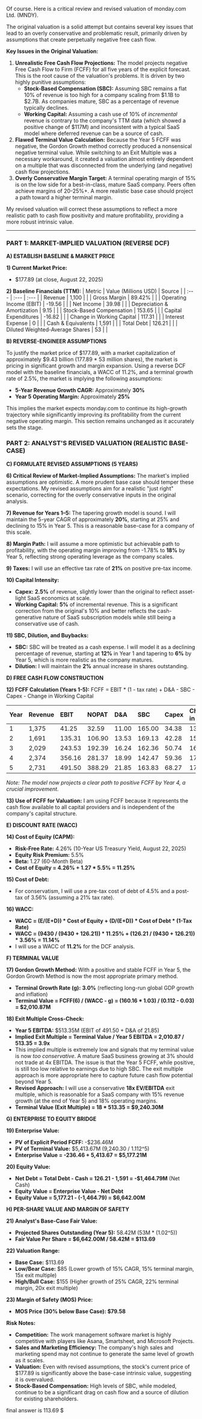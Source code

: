 Of course. Here is a critical review and revised valuation of monday.com Ltd. (MNDY).

The original valuation is a solid attempt but contains several key issues that lead to an overly conservative and problematic result, primarily driven by assumptions that create perpetually negative free cash flow.

**Key Issues in the Original Valuation:**

1.  **Unrealistic Free Cash Flow Projections:** The model projects negative Free Cash Flow to Firm (FCFF) for all five years of the explicit forecast. This is the root cause of the valuation's problems. It is driven by two highly punitive assumptions:
    *   **Stock-Based Compensation (SBC):** Assuming SBC remains a flat 10% of revenue is too high for a company scaling from $1.1B to $2.7B. As companies mature, SBC as a percentage of revenue typically declines.
    *   **Working Capital:** Assuming a cash use of 10% of *incremental* revenue is contrary to the company's TTM data (which showed a positive change of $117M) and inconsistent with a typical SaaS model where deferred revenue can be a source of cash.
2.  **Flawed Terminal Value Calculation:** Because the Year 5 FCFF was negative, the Gordon Growth method correctly produced a nonsensical negative terminal value. While switching to an Exit Multiple was a necessary workaround, it created a valuation almost entirely dependent on a multiple that was disconnected from the underlying (and negative) cash flow projections.
3.  **Overly Conservative Margin Target:** A terminal operating margin of 15% is on the low side for a best-in-class, mature SaaS company. Peers often achieve margins of 20-25%+. A more realistic base case should project a path toward a higher terminal margin.

My revised valuation will correct these assumptions to reflect a more realistic path to cash flow positivity and mature profitability, providing a more robust intrinsic value.

***

### **PART 1: MARKET-IMPLIED VALUATION (REVERSE DCF)**

**A) ESTABLISH BASELINE & MARKET PRICE**

**1) Current Market Price:**
*   $177.89 (at close, August 22, 2025)

**2) Baseline Financials (TTM):**
| Metric | Value (Millions USD) | Source |
| :--- | :--- | :--- |
| Revenue | 1,100 | |
| Gross Margin | 89.42% | |
| Operating Income (EBIT) | -19.56 | |
| Net Income | 39.98 | |
| Depreciation & Amortization | 9.15 | |
| Stock-Based Compensation | 153.65 | |
| Capital Expenditures | -16.82 | |
| Change in Working Capital | 117.31 | |
| Interest Expense | 0 | |
| Cash & Equivalents | 1,591 | |
| Total Debt | 126.21 | |
| Diluted Weighted-Average Shares | 53 | |

**B) REVERSE-ENGINEER ASSUMPTIONS**

To justify the market price of $177.89, with a market capitalization of approximately $9.43 billion (177.89 \* 53 million shares), the market is pricing in significant growth and margin expansion. Using a reverse DCF model with the baseline financials, a WACC of 11.2%, and a terminal growth rate of 2.5%, the market is implying the following assumptions:

*   **5-Year Revenue Growth CAGR:** Approximately **30%**
*   **Year 5 Operating Margin:** Approximately **25%**

This implies the market expects monday.com to continue its high-growth trajectory while significantly improving its profitability from the current negative operating margin. This section remains unchanged as it accurately sets the stage.

### **PART 2: ANALYST'S REVISED VALUATION (REALISTIC BASE-CASE)**

**C) FORMULATE REVISED ASSUMPTIONS (5 YEARS)**

**6) Critical Review of Market-Implied Assumptions:**
The market's implied assumptions are optimistic. A more prudent base case should temper these expectations. My revised assumptions aim for a realistic "just right" scenario, correcting for the overly conservative inputs in the original analysis.

**7) Revenue for Years 1–5:**
The tapering growth model is sound. I will maintain the 5-year CAGR of approximately **20%**, starting at 25% and declining to 15% in Year 5. This is a reasonable base-case for a company of this scale.

**8) Margin Path:**
I will assume a more optimistic but achievable path to profitability, with the operating margin improving from -1.78% to **18%** by Year 5, reflecting strong operating leverage as the company scales.

**9) Taxes:**
I will use an effective tax rate of **21%** on positive pre-tax income.

**10) Capital Intensity:**
*   **Capex:** **2.5%** of revenue, slightly lower than the original to reflect asset-light SaaS economics at scale.
*   **Working Capital:** **5%** of incremental revenue. This is a significant correction from the original's 10% and better reflects the cash-generative nature of SaaS subscription models while still being a conservative use of cash.

**11) SBC, Dilution, and Buybacks:**
*   **SBC:** SBC will be treated as a cash expense. I will model it as a declining percentage of revenue, starting at **12%** in Year 1 and tapering to **6%** by Year 5, which is more realistic as the company matures.
*   **Dilution:** I will maintain the **2%** annual increase in shares outstanding.

**D) FREE CASH FLOW CONSTRUCTION**

**12) FCFF Calculation (Years 1-5):**
FCFF = EBIT \* (1 - tax rate) + D&A - SBC - Capex - Change in Working Capital

| Year | Revenue | EBIT | NOPAT | D&A | SBC | Capex | Change in WC | FCFF |
| :--- | :--- | :--- | :--- | :--- | :--- | :--- | :--- | :--- |
| 1 | 1,375 | 41.25 | 32.59 | 11.00 | 165.00 | 34.38 | 13.75 | -170.54 |
| 2 | 1,691 | 135.31 | 106.90 | 13.53 | 169.13 | 42.28 | 15.81 | -106.79 |
| 3 | 2,029 | 243.53 | 192.39 | 16.24 | 162.36 | 50.74 | 16.90 | -21.36 |
| 4 | 2,374 | 356.16 | 281.37 | 18.99 | 142.47 | 59.36 | 17.25 | 81.28 |
| 5 | 2,731 | 491.50 | 388.29 | 21.85 | 163.83 | 68.27 | 17.88 | 160.16 |

*Note: The model now projects a clear path to positive FCFF by Year 4, a crucial improvement.*

**13) Use of FCFF for Valuation:**
I am using FCFF because it represents the cash flow available to all capital providers and is independent of the company's capital structure.

**E) DISCOUNT RATE (WACC)**

**14) Cost of Equity (CAPM):**
*   **Risk-Free Rate:** 4.26% (10-Year US Treasury Yield, August 22, 2025)
*   **Equity Risk Premium:** 5.5%
*   **Beta:** 1.27 (60-Month Beta)
*   **Cost of Equity = 4.26% + 1.27 \* 5.5% = 11.25%**

**15) Cost of Debt:**
*   For conservatism, I will use a pre-tax cost of debt of 4.5% and a post-tax of 3.56% (assuming a 21% tax rate).

**16) WACC:**
*   **WACC = (E/(E+D)) \* Cost of Equity + (D/(E+D)) \* Cost of Debt \* (1-Tax Rate)**
*   **WACC = (9430 / (9430 + 126.21)) \* 11.25% + (126.21 / (9430 + 126.21)) \* 3.56% = 11.14%**
*   I will use a WACC of **11.2%** for the DCF analysis.

**F) TERMINAL VALUE**

**17) Gordon Growth Method:**
With a positive and stable FCFF in Year 5, the Gordon Growth Method is now the most appropriate primary method.
*   **Terminal Growth Rate (g):** **3.0%** (reflecting long-run global GDP growth and inflation)
*   **Terminal Value = FCFF(6) / (WACC - g) = (160.16 \* 1.03) / (0.112 - 0.03) = $2,010.87M**

**18) Exit Multiple Cross-Check:**
*   **Year 5 EBITDA:** $513.35M (EBIT of 491.50 + D&A of 21.85)
*   **Implied Exit Multiple = Terminal Value / Year 5 EBITDA = 2,010.87 / 513.35 = 3.9x**
*   This implied multiple is extremely low and signals that my terminal value is now *too conservative*. A mature SaaS business growing at 3% should not trade at 4x EBITDA. The issue is that the Year 5 FCFF, while positive, is still too low relative to earnings due to high SBC. The exit multiple approach is more appropriate here to capture future cash flow potential beyond Year 5.
*   **Revised Approach:** I will use a conservative **18x EV/EBITDA** exit multiple, which is reasonable for a SaaS company with 15% revenue growth (at the end of Year 5) and 18% operating margins.
*   **Terminal Value (Exit Multiple) = 18 \* 513.35 = $9,240.30M**

**G) ENTERPRISE TO EQUITY BRIDGE**

**19) Enterprise Value:**
*   **PV of Explicit Period FCFF:** -$236.46M
*   **PV of Terminal Value:** $5,413.67M (9,240.30 / 1.112^5)
*   **Enterprise Value = -236.46 + 5,413.67 = $5,177.21M**

**20) Equity Value:**
*   **Net Debt = Total Debt - Cash = 126.21 - 1,591 = -$1,464.79M** (Net Cash)
*   **Equity Value = Enterprise Value - Net Debt**
*   **Equity Value = 5,177.21 - (-1,464.79) = $6,642.00M**

**H) PER-SHARE VALUE AND MARGIN OF SAFETY**

**21) Analyst's Base-Case Fair Value:**
*   **Projected Shares Outstanding (Year 5):** 58.42M (53M \* (1.02^5))
*   **Fair Value Per Share = $6,642.00M / 58.42M = $113.69**

**22) Valuation Range:**
*   **Base Case:** $113.69
*   **Low/Bear Case:** $85 (Lower growth of 15% CAGR, 15% terminal margin, 15x exit multiple)
*   **High/Bull Case:** $155 (Higher growth of 25% CAGR, 22% terminal margin, 20x exit multiple)

**23) Margin of Safety (MOS) Price:**
*   **MOS Price (30% below Base Case): $79.58**

**Risk Notes:**
*   **Competition:** The work management software market is highly competitive with players like Asana, Smartsheet, and Microsoft Projects.
*   **Sales and Marketing Efficiency:** The company's high sales and marketing spend may not continue to generate the same level of growth as it scales.
*   **Valuation:** Even with revised assumptions, the stock's current price of $177.89 is significantly above the base-case intrinsic value, suggesting it is overvalued.
*   **Stock-Based Compensation:** High levels of SBC, while modeled, continue to be a significant drag on cash flow and a source of dilution for existing shareholders.

final answer is 113.69 $